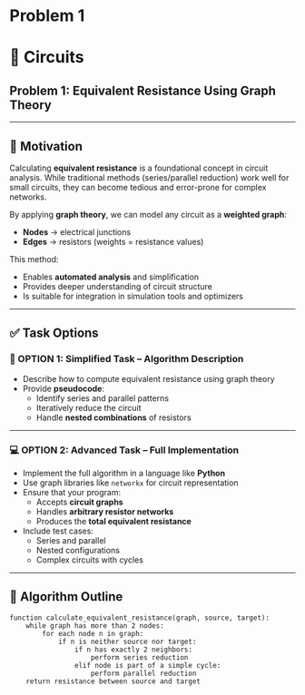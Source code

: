 # Problem 1
# 🔌 Circuits

## Problem 1: Equivalent Resistance Using Graph Theory

---

## 🎯 Motivation

Calculating **equivalent resistance** is a foundational concept in circuit analysis. While traditional methods (series/parallel reduction) work well for small circuits, they can become tedious and error-prone for complex networks.

By applying **graph theory**, we can model any circuit as a **weighted graph**:
- **Nodes** → electrical junctions
- **Edges** → resistors (weights = resistance values)

This method:
- Enables **automated analysis** and simplification
- Provides deeper understanding of circuit structure
- Is suitable for integration in simulation tools and optimizers

---

## ✅ Task Options

### 🧩 OPTION 1: Simplified Task – Algorithm Description

- Describe how to compute equivalent resistance using graph theory
- Provide **pseudocode**:
    - Identify series and parallel patterns
    - Iteratively reduce the circuit
    - Handle **nested combinations** of resistors

---

### 💻 OPTION 2: Advanced Task – Full Implementation

- Implement the full algorithm in a language like **Python**
- Use graph libraries like `networkx` for circuit representation
- Ensure that your program:
    - Accepts **circuit graphs**
    - Handles **arbitrary resistor networks**
    - Produces the **total equivalent resistance**
- Include test cases:
    - Series and parallel
    - Nested configurations
    - Complex circuits with cycles

---

## 🧠 Algorithm Outline

```plaintext
function calculate_equivalent_resistance(graph, source, target):
    while graph has more than 2 nodes:
        for each node n in graph:
            if n is neither source nor target:
                if n has exactly 2 neighbors:
                    perform series reduction
                elif node is part of a simple cycle:
                    perform parallel reduction
    return resistance between source and target
